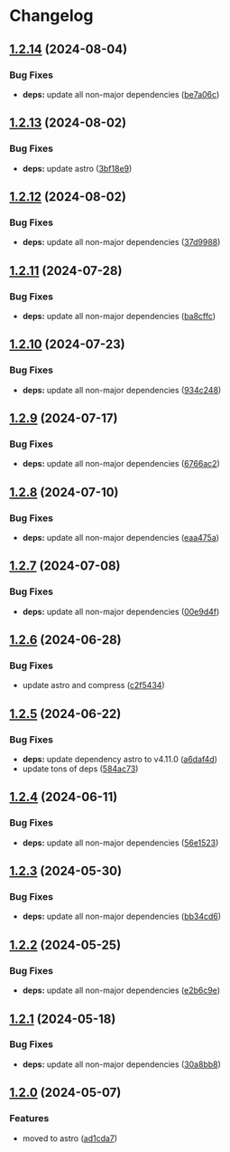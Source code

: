 # Changelog

## [1.2.14](https://github.com/montanatrouthunters/montanatrouthunters.com/compare/v1.2.13...v1.2.14) (2024-08-04)


### Bug Fixes

* **deps:** update all non-major dependencies ([be7a06c](https://github.com/montanatrouthunters/montanatrouthunters.com/commit/be7a06c426a2eab88f4a2c472e7aaf0f2d59cd58))

## [1.2.13](https://github.com/montanatrouthunters/montanatrouthunters.com/compare/v1.2.12...v1.2.13) (2024-08-02)


### Bug Fixes

* **deps:** update astro ([3bf18e9](https://github.com/montanatrouthunters/montanatrouthunters.com/commit/3bf18e91f499e46ddeaecb286d77aff6a8dd121e))

## [1.2.12](https://github.com/montanatrouthunters/montanatrouthunters.com/compare/v1.2.11...v1.2.12) (2024-08-02)

### Bug Fixes

- **deps:** update all non-major dependencies ([37d9988](https://github.com/montanatrouthunters/montanatrouthunters.com/commit/37d99883b001aab36aa0a4711920d07d304c966e))

## [1.2.11](https://github.com/montanatrouthunters/montanatrouthunters.com/compare/v1.2.10...v1.2.11) (2024-07-28)

### Bug Fixes

- **deps:** update all non-major dependencies ([ba8cffc](https://github.com/montanatrouthunters/montanatrouthunters.com/commit/ba8cffcb8af2f6c9124ba3f044a56d5524a5b212))

## [1.2.10](https://github.com/montanatrouthunters/montanatrouthunters.com/compare/v1.2.9...v1.2.10) (2024-07-23)

### Bug Fixes

- **deps:** update all non-major dependencies ([934c248](https://github.com/montanatrouthunters/montanatrouthunters.com/commit/934c2486e6e74434db6c99d92076b88f69005bb0))

## [1.2.9](https://github.com/montanatrouthunters/montanatrouthunters.com/compare/v1.2.8...v1.2.9) (2024-07-17)

### Bug Fixes

- **deps:** update all non-major dependencies ([6766ac2](https://github.com/montanatrouthunters/montanatrouthunters.com/commit/6766ac2e8408272887484762039dde32fd0ef546))

## [1.2.8](https://github.com/montanatrouthunters/montanatrouthunters.com/compare/v1.2.7...v1.2.8) (2024-07-10)

### Bug Fixes

- **deps:** update all non-major dependencies ([eaa475a](https://github.com/montanatrouthunters/montanatrouthunters.com/commit/eaa475a86bf84a684584273bb072790b6393b722))

## [1.2.7](https://github.com/montanatrouthunters/montanatrouthunters.com/compare/v1.2.6...v1.2.7) (2024-07-08)

### Bug Fixes

- **deps:** update all non-major dependencies ([00e9d4f](https://github.com/montanatrouthunters/montanatrouthunters.com/commit/00e9d4f341064023813827758fe581ff5091940e))

## [1.2.6](https://github.com/montanatrouthunters/montanatrouthunters.com/compare/v1.2.5...v1.2.6) (2024-06-28)

### Bug Fixes

- update astro and compress ([c2f5434](https://github.com/montanatrouthunters/montanatrouthunters.com/commit/c2f54342e7bd22b2f49900e690314341449316b1))

## [1.2.5](https://github.com/montanatrouthunters/montanatrouthunters.com/compare/v1.2.4...v1.2.5) (2024-06-22)

### Bug Fixes

- **deps:** update dependency astro to v4.11.0 ([a6daf4d](https://github.com/montanatrouthunters/montanatrouthunters.com/commit/a6daf4ddb9ec69afc13aee6c8c36f4e77153b0b4))
- update tons of deps ([584ac73](https://github.com/montanatrouthunters/montanatrouthunters.com/commit/584ac739377f13dac47eca996f02578115ccefdb))

## [1.2.4](https://github.com/montanatrouthunters/montanatrouthunters.com/compare/v1.2.3...v1.2.4) (2024-06-11)

### Bug Fixes

- **deps:** update all non-major dependencies ([56e1523](https://github.com/montanatrouthunters/montanatrouthunters.com/commit/56e15235bd28a7984f71b58a28aedc4c27ce3b2e))

## [1.2.3](https://github.com/montanatrouthunters/montanatrouthunters.com/compare/v1.2.2...v1.2.3) (2024-05-30)

### Bug Fixes

- **deps:** update all non-major dependencies ([bb34cd6](https://github.com/montanatrouthunters/montanatrouthunters.com/commit/bb34cd63220bd4e7e4778363fee3b144f0482246))

## [1.2.2](https://github.com/montanatrouthunters/montanatrouthunters.com/compare/v1.2.1...v1.2.2) (2024-05-25)

### Bug Fixes

- **deps:** update all non-major dependencies ([e2b6c9e](https://github.com/montanatrouthunters/montanatrouthunters.com/commit/e2b6c9e5383fcd24a893cde6484a4e03fdb15cb7))

## [1.2.1](https://github.com/montanatrouthunters/montanatrouthunters.com/compare/v1.2.0...v1.2.1) (2024-05-18)

### Bug Fixes

- **deps:** update all non-major dependencies ([30a8bb8](https://github.com/montanatrouthunters/montanatrouthunters.com/commit/30a8bb882f95509ecf6c5682612e66ce75531817))

## [1.2.0](https://github.com/montanatrouthunters/montanatrouthunters.com/compare/v1.1.0...v1.2.0) (2024-05-07)

### Features

- moved to astro ([ad1cda7](https://github.com/montanatrouthunters/montanatrouthunters.com/commit/ad1cda72979677d85b300dae1c0ae379e83c54df))
